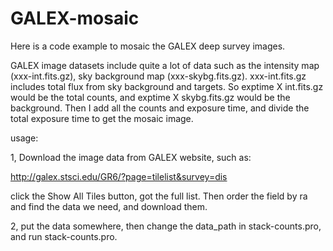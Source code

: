 # GALEX-mosaic

Here is a code example to mosaic the GALEX deep survey images.

GALEX image datasets include quite a lot of data such as the intensity map (xxx-int.fits.gz), sky background map (xxx-skybg.fits.gz). xxx-int.fits.gz includes total flux from sky background and targets. So exptime X int.fits.gz would be the total counts, and exptime X skybg.fits.gz would be the background. Then I add all the counts and exposure time, and divide the total exposure time to get the mosaic image.

usage:

1, Download the image data from GALEX website, such as:

http://galex.stsci.edu/GR6/?page=tilelist&survey=dis

click the Show All Tiles button, got the full list. Then order the field by ra and find the data we need, and download them.

2, put the data somewhere, then change the data_path in stack-counts.pro, and run stack-counts.pro.
